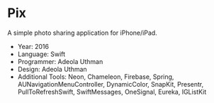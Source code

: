 # Pix
A simple photo sharing application for iPhone/iPad.

- Year: 2016
- Language: Swift
- Programmer: Adeola Uthman
- Design: Adeola Uthman
- Additional Tools: Neon, Chameleon, Firebase, Spring, AUNavigationMenuController, DynamicColor, SnapKit, Presentr, PullToRefreshSwift, SwiftMessages, OneSignal, Eureka, IGListKit
